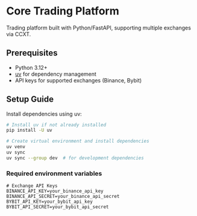 # Core Trading Platform

Trading platform built with Python/FastAPI, supporting multiple exchanges via CCXT.

## Prerequisites

- Python 3.12+
- [uv](https://github.com/astral-sh/uv) for dependency management
- API keys for supported exchanges (Binance, Bybit)

## Setup Guide

Install dependencies using uv:
```bash
# Install uv if not already installed
pip install -U uv

# Create virtual environment and install dependencies
uv venv
uv sync
uv sync --group dev  # for development dependencies
```

### Required environment variables

```
# Exchange API Keys
BINANCE_API_KEY=your_binance_api_key
BINANCE_API_SECRET=your_binance_api_secret
BYBIT_API_KEY=your_bybit_api_key
BYBIT_API_SECRET=your_bybit_api_secret
```
